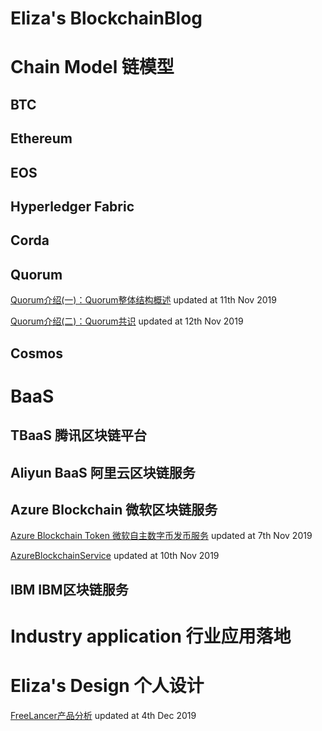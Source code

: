 # Eliza's BlockchainBlog



# Chain Model 链模型

## BTC

## Ethereum

## EOS

## Hyperledger Fabric

## Corda

## Quorum

[Quorum介绍(一)：Quorum整体结构概述](Quorum/quorum1.md) updated at 11th Nov 2019

[Quorum介绍(二)：Quorum共识](Quorum/quorum2.md) updated at 12th Nov 2019

## Cosmos



# BaaS

## TBaaS 腾讯区块链平台

## Aliyun BaaS 阿里云区块链服务

## Azure Blockchain 微软区块链服务

[Azure Blockchain Token 微软自主数字币发币服务](Azure/AzureBlockchainToken.md)  updated at 7th Nov 2019

[AzureBlockchainService](Azure/AzureBlockchainService.md) updated at 10th Nov 2019

## IBM IBM区块链服务



# Industry application 行业应用落地



# Eliza's Design 个人设计

[FreeLancer产品分析](Design/FreeLancer/FreeLancer.md) updated at 4th Dec 2019

